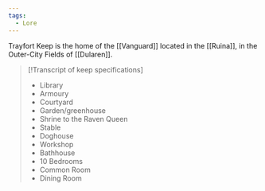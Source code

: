 ```yaml
---
tags:
  - Lore
---
```

Trayfort Keep is the home of the [[Vanguard]] located in the [[Ruina]], in the Outer-City Fields of [[Dularen]].

>[!Transcript of keep specifications]
>- Library
>- Armoury
>- Courtyard
>- Garden/greenhouse
>- Shrine to the Raven Queen
>- Stable
>- Doghouse
>- Workshop
>- Bathhouse
>- 10 Bedrooms
>- Common Room
>- Dining Room
